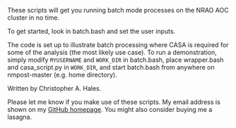 These scripts will get you running batch mode processes on the NRAO AOC cluster in no time.

To get started, look in batch.bash and set the user inputs.

The code is set up to illustrate batch processing where CASA is required for some of the analysis (the most likely use case). To run a demonstration, simply modify ```MYUSERNAME``` and ```WORK_DIR``` in batch.bash, place wrapper.bash and casa_script.py in ```WORK_DIR```, and start batch.bash from anywhere on nmpost-master (e.g. home directory).

Written by Christopher A. Hales.

Please let me know if you make use of these scripts. My email address is shown on my [GitHub homepage](https://github.com/chrishales). You might also consider buying me a lasagna.
